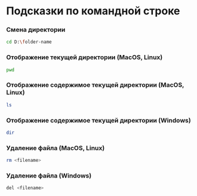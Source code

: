 # Подсказки по командной строке

### Cмена директории
```sh
cd D:\folder-name
```

### Отображение текущей директории (MacOS, Linux)
```sh
pwd
```

### Отображение содержимое текущей директории (MacOS, Linux)
```sh
ls
```

### Отображение содержимое текущей директории (Windows)
```sh
dir
```


### Удаление файла (MacOS, Linux)
```sh
rm <filename>
```

### Удаление файла (Windows)
```sh
del <filename>
```


